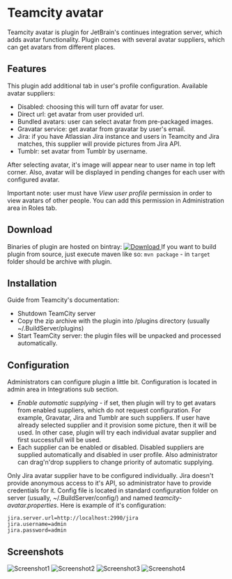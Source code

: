 Teamcity avatar
===============

Teamcity avatar is plugin for JetBrain's continues integration server, which adds avatar functionality.
Plugin comes with several avatar suppliers, which can get avatars from different places.

Features
--------
This plugin add additional tab in user's profile configuration.
Available avatar suppliers:
- Disabled: choosing this will turn off avatar for user.
- Direct url: get avatar from user provided url.
- Bundled avatars: user can select avatar from pre-packaged images.
- Gravatar service: get avatar from gravatar by user's email.
- Jira: if you have Atlassian Jira instance and users in Teamcity and Jira matches, this supplier will provide pictures
from Jira API.
- Tumblr: set avatar from Tumblr by username.

After selecting avatar, it's image will appear near to user name in top left corner.
Also, avatar will be displayed in pending changes for each user with configured avatar.

Important note: user must have *View user profile* permission in order to view avatars of other people. You can add
this permission in Administration area in Roles tab.

Download
--------
Binaries of plugin are hosted on bintray: [ ![Download](https://api.bintray.com/packages/grundic/generic/teamcity-avatar/images/download.svg) ](https://bintray.com/grundic/generic/teamcity-avatar/_latestVersion)
If you want to build plugin from source, just execute maven like so: ```mvn package``` - in `target` folder should be archive with plugin.

Installation
------------
Guide from Teamcity's documentation:
* Shutdown TeamCity server
* Copy the zip archive with the plugin into <TeamCity Data Directory>/plugins directory (usually ~/.BuildServer/plugins)
* Start TeamCity server: the plugin files will be unpacked and processed automatically.

Configuration
-------------
Administrators can configure plugin a little bit. Configuration is located in admin area in Integrations sub section.
- *Enable automatic supplying* - if set, then plugin will try to get avatars from enabled suppliers, which do not
request configuration. For example, Gravatar, Jira and Tumblr are such suppliers. If user have already selected supplier
and it provision some picture, then it will be used. In other case, plugin will try each individual avatar supplier and
 first successfull will be used.
- Each supplier can be enabled or disabled. Disabled suppliers are supplied automatically and disabled in user profile.
Also administrator can drag'n'drop suppliers to change priority of automatic supplying.

Only Jira avatar supplier have to be configured individually. Jira doesn't provide anonymous access to it's API, so
administrator have to provide credentials for it. Config file is located in standard configuration folder on server
(usually, ~/.BuildServer/config/) and named *teamcity-avatar.properties*.
Here is example of it's configuration:

```
jira.server.url=http://localhost:2990/jira
jira.username=admin
jira.password=admin
```

Screenshots
-----------
![Screenshot1](https://github.com/grundic/teamcity-avatar/blob/master/screenshots/screen-1.png?raw=true)
![Screenshot2](https://github.com/grundic/teamcity-avatar/blob/master/screenshots/screen-2.png?raw=true)
![Screenshot3](https://github.com/grundic/teamcity-avatar/blob/master/screenshots/screen-3.png?raw=true)
![Screenshot4](https://github.com/grundic/teamcity-avatar/blob/master/screenshots/screen-4.png?raw=true)
